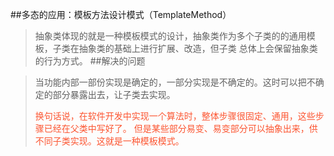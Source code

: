 
##多态的应用：模板方法设计模式（TemplateMethod）
>抽象类体现的就是一种模板模式的设计，抽象类作为多个子类的的通用模板，子类在抽象类的基础上进行扩展、改造，但子类
> 总体上会保留抽象类的行为方式。
##解决的问题

>当功能内部一部份实现是确定的，一部分实现是不确定的。这时可以把不确定的部分暴露出去，让子类去实现。
>
> <font color=#fc5531>换句话说，在软件开发中实现一个算法时，整体步骤很固定、通用，这些步骤已经在父类中写好了。
> 但是某些部分易变、易变部分可以抽象出来，供不同子类实现。这就是一种模板模式。</font>
